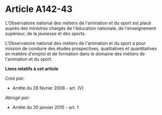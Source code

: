 # Article A142-43

L'Observatoire national des métiers de l'animation et du sport est placé auprès des ministres chargés de l'éducation
nationale, de l'enseignement supérieur, de la jeunesse et des sports.

L'Observatoire national des métiers de l'animation et du sport a pour mission de conduire des études prospectives,
qualitatives et quantitatives en matière d'emploi et de formation dans le domaine des métiers de l'animation et du sport.

**Liens relatifs à cet article**

_Créé par_:

  - Arrêté du 28 février 2008 - art. (V)

_Abrogé par_:

  - Arrêté du 30 janvier 2015 - art. 1
